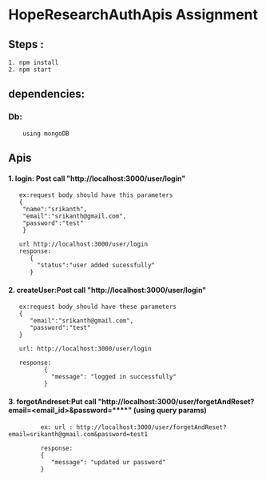 # HopeResearchAuthApis Assignment
## Steps :
    1. npm install
    2. npm start
## dependencies:
  ### Db:
        using mongoDB
   
## Apis
 #### 1. login: Post call "http://localhost:3000/user/login"

       ex:request body should have this parameters
       {
        "name":"srikanth",
        "email":"srikanth@gmail.com",
        "password":"test"
        } 
        
       url http://localhost:3000/user/login
       response:
          {
            "status":"user added sucessfully"
          }

 #### 2. createUser:Post call "http://localhost:3000/user/login"
       ex:request body should have these parameters
       {
          "email":"srikanth@gmail.com",
          "password":"test"
       }
       
       url: http://localhost:3000/user/login
       
       response:
              {
                "message": "logged in successfully"
              }

  #### 3. forgotAndreset:Put call "http://localhost:3000/user/forgetAndReset?email=<email_id>&password=****"  (using query params)
             ex: url : http://localhost:3000/user/forgetAndReset?email=srikanth@gmail.com&password=test1      

             response:
             {
                "message": "updated ur password"
             }

